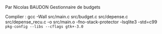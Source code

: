 Par Nicolas BAUDON
Gestionnaire de budgets

Complier :
gcc -Wall src/main.c src/budget.c src/depense.c src/depense_recu.c -o src/main.o  -fno-stack-protector  -lsqlite3 -std=c99  `pkg-config --libs --cflags gtk+-3.0`
